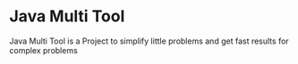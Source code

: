 # Java Multi Tool
Java Multi Tool is a Project to simplify little problems and get fast results for complex problems
